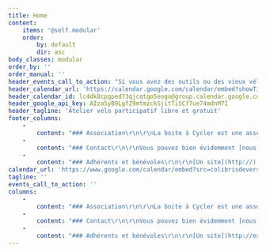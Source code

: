 ```yaml
---
title: Home
content:
    items: '@self.modular'
    order:
        by: default
        dir: asc
body_classes: modular
order_by: ''
order_manual: ''
header_events_call_to_action: "Si vous avez des outils ou des vieux vélos à donner, nous sommes preneurs !  \r\n[Ce que nous en faisons](http://)"
header_calendar_url: 'https://calendar.google.com/calendar/embed?showTitle=0&amp;showPrint=0&amp;showTabs=0&amp;showTz=0&amp;mode=AGENDA&amp;height=600&amp;wkst=2&amp;hl=fr&amp;bgcolor=%23FFFFFF&amp;src=lc4dk8cpgped73qjcqtgo5eogo%40group.calendar.google.com&amp;color=%23AB8B00&amp;ctz=Europe%2FParis'
header_calendar_id: lc4dk8cpgped73qjcqtgo5eogo@group.calendar.google.com
header_google_api_key: AIzaSyB9LgfZ9mtmzckSjitTiSCf7ue74mdnM7I
header_tagline: 'Atelier vélo participatif libre et gratuit'
footer_columns:
    -
        content: "### Association\r\n\r\nLa boite à Cycler est une association Loi 1901.\r\n\r\n* [Statuts](http://)\r\n* [Réglement intérieur](http://)"
    -
        content: "### Contact\r\n\r\nVous pouvez bien évidemment [nous écrire](http://) mais nous préférons rencontrer les gens lors des nombreux événements et discuter de vive voix !"
    -
        content: "### Adhérents et bénévoles\r\n\r\n[Un site](http://) est dédié à l'organisation de toutes les activités de l'association. L'accès est privé, si vous n'y avez pas encore accès n'hésitez pas à nous relancer."
calendar_url: 'https://www.google.com/calendar/embed?src=colibrisdeversailles@gmail.com&amp;color=%23668CD9&amp;mode=AGENDA&amp;showTitle=0&amp;showNav=1&amp;showDate=1&amp;showTabs=1&amp;showCalendars=0&amp;hl=fr'
tagline: ''
events_call_to_action: ''
columns:
    -
        content: "### Association\r\n\r\nLa boite à Cycler est une association Loi 1901.\r\n\r\n* [Statuts](http://test.com)\r\n* [Réglement intérieur](http://test.com)"
    -
        content: "### Contact\r\n\r\nVous pouvez bien évidemment [nous écrire](mailto://test@example.com) mais nous préférons rencontrer les gens lors des nombreux événements et discuter de vive voix !\r\n"
    -
        content: "### Adhérents et bénévoles\r\n\r\n[Un site](http://example.com) est dédié à l'organisation de toutes les activités de l'association. L'accès est privé, si vous n'y avez pas encore accès n'hésitez pas à nous relancer."
---
```



